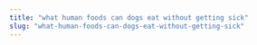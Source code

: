```yaml
---
title: "what human foods can dogs eat without getting sick"
slug: "what-human-foods-can-dogs-eat-without-getting-sick"
---
```


